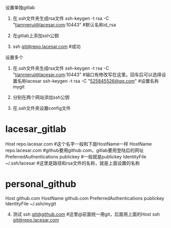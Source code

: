 设置单独gitlab
1. 在.ssh文件夹生成rsa文件
ssh-keygen -t rsa -C "tianrnerui@lacesar.com:10443"	#默认名称id_rsa

2. 在gitlab上添加ssh公钥

3. ssh git@repo.lacesar.com
#成功

设置多个
1. 在.ssh文件夹生成rsa文件
ssh-keygen -t rsa -C "tianrnerui@lacesar.com:10443"	#端口有修改写在这里。回车后可以选择设置名称lacesar
ssh-keygen -t rsa -C "525845526@qq.com"		#设置名称mygit

2. 分别在两个网站添加ssh公钥

3. 在.ssh文件夹设置config文件
# lacesar_gitlab
Host repo.lacesar.com				#这个名字一般和下面HostName一样
HostName repo.lacesar.com				#github要用github.com，gitlab要用登陆后的网址
PreferredAuthentications publickey			#一般就是publickey
IdentityFile ~/.ssh/lacesar				#这里是路径和rsa文件的名称，就是上面设置的名称

# personal_github
Host github.com
HostName github.com
PreferredAuthentications publickey
IdentityFile ~/.ssh/mygit

4. 测试
ssh git@github.com				#这里@前面统一用git，后面用上面的Host
ssh git@repo.lacesar.com

